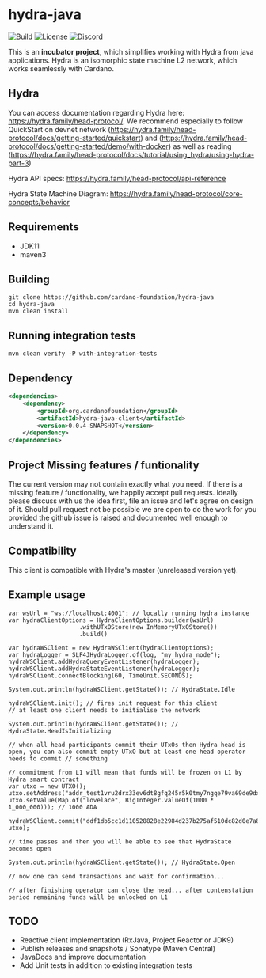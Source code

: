 # hydra-java

[![Build](https://github.com/cardano-foundation/hydra-java/actions/workflows/maven-build.yml/badge.svg)](https://github.com/cardano-foundation/hydra-java/actions/workflows/maven-build.yml)
[![License](https://img.shields.io:/github/license/cardano-foundation/hydra-java?label=license)](https://github.com/cardano-foundation/hydra-java/blob/master/LICENSE)
[![Discord](https://img.shields.io/discord/1022471509173882950)](https://discord.gg/4WVNHgQ7bP)

This is an **incubator project**, which simplifies working with Hydra from java applications. Hydra is an isomorphic state machine L2 network, which works seamlessly with Cardano.

## Hydra
You can access documentation regarding Hydra here: https://hydra.family/head-protocol/. We recommend especially to follow QuickStart on devnet network (https://hydra.family/head-protocol/docs/getting-started/quickstart) and (https://hydra.family/head-protocol/docs/getting-started/demo/with-docker) as well as reading (https://hydra.family/head-protocol/docs/tutorial/using_hydra/using-hydra-part-3)

Hydra API specs: https://hydra.family/head-protocol/api-reference

Hydra State Machine Diagram: https://hydra.family/head-protocol/core-concepts/behavior

## Requirements
- JDK11
- maven3

## Building
```
git clone https://github.com/cardano-foundation/hydra-java
cd hydra-java
mvn clean install
```

## Running integration tests
```shell
mvn clean verify -P with-integration-tests
```

## Dependency
```xml
<dependencies>
    <dependency>
        <groupId>org.cardanofoundation</groupId>
        <artifactId>hydra-java-client</artifactId>
        <version>0.0.4-SNAPSHOT</version>
    </dependency>
</dependencies>
```

## Project Missing features / funtionality
The current version may not contain exactly what you need. If there is a missing feature / functionality, we happily accept pull requests. Ideally please discuss with us the idea first, file an issue and let's agree on design of it. Should pull request not be possible we are open to do the work for you provided the github issue is raised and documented well enough to understand it. 

## Compatibility
This client is compatible with Hydra's master (unreleased version yet).

## Example usage

```
var wsUrl = "ws://localhost:4001"; // locally running hydra instance
var hydraClientOptions = HydraClientOptions.builder(wsUrl)
                    .withUTxOStore(new InMemoryUTxOStore())
                    .build()

var hydraWSClient = new HydraWSClient(hydraClientOptions);
var hydraLogger = SLF4JHydraLogger.of(log, "my_hydra_node");
hydraWSClient.addHydraQueryEventListener(hydraLogger);
hydraWSClient.addHydraStateEventListener(hydraLogger);
hydraWSClient.connectBlocking(60, TimeUnit.SECONDS);

System.out.println(hydraWSClient.getState()); // HydraState.Idle

hydraWSClient.init(); // fires init request for this client
// at least one client needs to initialise the network

System.out.println(hydraWSClient.getState()); // HydraState.HeadIsInitializing

// when all head participants commit their UTxOs then Hydra head is open, you can also commit empty UTxO but at least one head operator needs to commit // something

// commitment from L1 will mean that funds will be frozen on L1 by Hydra smart contract
var utxo = new UTXO();
utxo.setAddress("addr_test1vru2drx33ev6dt8gfq245r5k0tmy7ngqe79va69de9dxkrg09c7d3");
utxo.setValue(Map.of("lovelace", BigInteger.valueOf(1000 * 1_000_000))); // 1000 ADA

hydraWSClient.commit("ddf1db5cc1d110528828e22984d237b275af510dc82d0e7a8fc941469277e31e#0", utxo);

// time passes and then you will be able to see that HydraState becomes open

System.out.println(hydraWSClient.getState()); // HydraState.Open

// now one can send transactions and wait for confirmation...

// after finishing operator can close the head... after contenstation period remaining funds will be unlocked on L1
```

## TODO
- Reactive client implementation (RxJava, Project Reactor or JDK9)
- Publish releases and snapshots / Sonatype (Maven Central)
- JavaDocs and improve documentation
- Add Unit tests in addition to existing integration tests
